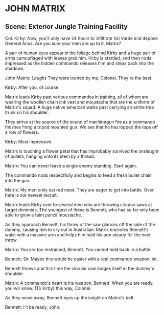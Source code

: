 # JOHN MATRIX

## Scene: Exterior Jungle Training Facility

Col. Kirby: Now, you'll only have 24 hours to infiltrate Val Varde and depose General Arius. Are you sure your men are up to it, Matrix?

A pair of human eyes appear in the foliage behind Kirby and a huge pair of arms camouflaged with leaves grab him. Kirby is startled, and then nods impressed as the hidden commando releases him and steps back into the shadows.

John Matrix: *Laughs* They were trained by me, Colonel. They're the best.

Kirby: After you, of course.

Matrix leads Kirby past various commandos in training, all of whom are wearing the woollen chain link vest and moustache that are the uniform of Matrix's squad. A huge native american walks past carrying an entire tree trunk on his shoulder.

They arrive at the source of the sound of machinegun fire as a commando finishes firing a tripod mounted gun. We see that he has lopped the tops off a row of flowers.

Kirby: Most impressive.

Matrix is touching a flower petal that has improbably survived the onslaught of bullets, hanging onto its stem by a thread.

Matrix: You can never leave a single enemy standing. Start again.

The commando nods respectfully and begins to feed a fresh bullet chain into the gun.

Matrix: My men omly eat red meat. They are eager to get into battle. Over here is our newest recruit.

Matrix leads Kirby over to several men who are throwing circular saws at target dummies. The youngest of these is Bennett, who has so far only been able to grow a faint pencil moustache.

As they approach Bennett, his throw of the saw glances off the side of the dummy, causing him to cry out in Australian. Matrix encircles Bennett's waist with a massive arm and helps him hold his arm steady for the next throw.

Matrix: You are too restrained, Bennett. You cannot hold back in a battle.

Bennett: Sir. Maybe this would be easier with a real commando weapon, sir.

Bennett throws and this time the circular saw lodges itself in the dummy's shoulder.

Matrix: A commando's heart is his weapon, Bennett. When you are ready, you will know. (To Kirby) this way, Colonel.

As they move away, Bennett eyes up the knight on Matrix's belt.

Bennett: I'll be ready, John.